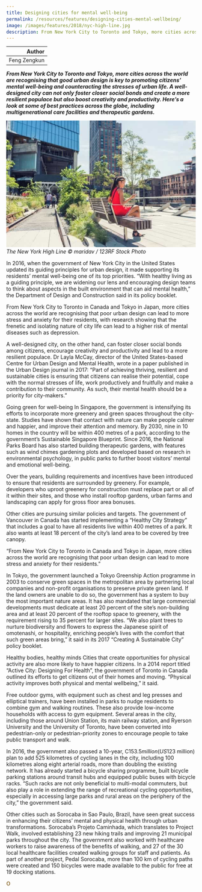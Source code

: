 ```yaml
---
title: Designing cities for mental well-being
permalink: /resources/features/designing-cities-mental-wellbeing/
image: /images/features/2018/nyc-high-line.jpg
description: From New York City to Toronto and Tokyo, more cities across the world are recognising that good urban design is key to promoting citizens’ mental well-being and counteracting the stresses of urban life. A well-designed city can not only foster closer social bonds and create a more resilient populace but also boost creativity and productivity. Here’s a look at some of best practices across the globe, including multigenerational care facilities and therapeutic gardens.  
---
```


| Author |
|---:|
| Feng Zengkun |

***From New York City to Toronto and Tokyo, more cities across the world are recognising that good urban design is key to promoting citizens’ mental well-being and counteracting the stresses of urban life. A well-designed city can not only foster closer social bonds and create a more resilient populace but also boost creativity and productivity. Here’s a look at some of best practices across the globe, including multigenerational care facilities and therapeutic gardens.***

![The New York High Line](/images/features/2018/nyc-high-line.jpg/)*The New York High Line © maridav / 123RF Stock Photo*

In 2016, when the government of New York City in the United States updated its guiding principles for urban design, it made supporting its residents’ mental well-being one of its top priorities. “With healthy living as a guiding principle, we are widening our lens and encouraging design teams to think about aspects in the built environment that can aid mental health,” the Department of Design and Construction said in its policy booklet.

From New York City to Toronto in Canada and Tokyo in Japan, more cities across the world are recognising that poor urban design can lead to more stress and anxiety for their residents, with research showing that the frenetic and isolating nature of city life can lead to a higher risk of mental diseases such as depression.

A well-designed city, on the other hand, can foster closer social bonds among citizens, encourage creativity and productivity and lead to a more resilient populace. Dr Layla McCay, director of the United States-based Centre for Urban Design and Mental Health, wrote in a paper published in the Urban Design journal in 2017: “Part of achieving thriving, resilient and sustainable cities is ensuring that citizens can realise their potential, cope with the normal stresses of life, work productively and fruitfully and make a contribution to their community. As such, their mental health should be a priority for city-makers.”

Going green for well-being
In Singapore, the government is intensifying its efforts to incorporate more greenery and green spaces throughout the city-state. Studies have shown that contact with nature can make people calmer and happier, and improve their attention and memory. By 2030, nine in 10 homes in the country will be within 400 metres of a park, according to the government’s Sustainable Singapore Blueprint. Since 2016, the National Parks Board has also started building therapeutic gardens, with features such as wind chimes gardening plots and developed based on research in environmental psychology, in public parks to further boost visitors’ mental and emotional well-being.

Over the years, building requirements and incentives have been introduced to ensure that residents are surrounded by greenery. For example, developers who uproot greenery for construction must replace part or all of it within their sites, and those who install rooftop gardens, urban farms and landscaping can apply for gross floor area bonuses.

Other cities are pursuing similar policies and targets. The government of Vancouver in Canada has started implementing a “Healthy City Strategy” that includes a goal to have all residents live within 400 metres of a park. It also wants at least 18 percent of the city’s land area to be covered by tree canopy.

“From New York City to Toronto in Canada and Tokyo in Japan, more cities across the world are recognising that poor urban design can lead to more stress and anxiety for their residents.”

In Tokyo, the government launched a Tokyo Greenship Action programme in 2003 to conserve green spaces in the metropolitan area by partnering local companies and non-profit organisations to preserve private green land. If the land owners are unable to do so, the government has a system to buy the most important nature areas. It has also mandated that large commercial developments must dedicate at least 20 percent of the site’s non-building area and at least 20 percent of the rooftop space to greenery, with the requirement rising to 35 percent for larger sites. “We also plant trees to nurture biodiversity and flowers to express the Japanese spirit of omotenashi, or hospitality, enriching people’s lives with the comfort that such green areas bring,” it said in its 2017 “Creating A Sustainable City” policy booklet.

Healthy bodies, healthy minds
Cities that create opportunities for physical activity are also more likely to have happier citizens. In a 2014 report titled “Active City: Designing For Health”, the government of Toronto in Canada outlined its efforts to get citizens out of their homes and moving. “Physical activity improves both physical and mental wellbeing,” it said.

Free outdoor gyms, with equipment such as chest and leg presses and elliptical trainers, have been installed in parks to nudge residents to combine gym and walking routines. These also provide low-income households with access to gym equipment. Several areas in the city, including those around Union Station, its main railway station, and Ryerson University and the University of Toronto, have been converted into pedestrian-only or pedestrian-priority zones to encourage people to take public transport and walk.

In 2016, the government also passed a 10-year, C$153.5 million (US$123 million) plan to add 525 kilometres of cycling lanes in the city, including 100 kilometres along eight arterial roads, more than doubling the existing network. It has already started a bicycle sharing programme, built bicycle parking stations around transit hubs and equipped public buses with bicycle racks. “Such racks are not only beneficial to multi-modal commuters, but also play a role in extending the range of recreational cycling opportunities, especially in accessing large parks and rural areas on the periphery of the city,” the government said.

Other cities such as Sorocaba in Sao Paulo, Brazil, have seen great success in enhancing their citizens’ mental and physical health through urban transformations. Sorocaba’s Projeto Caminhada, which translates to Project Walk, involved establishing 23 new hiking trails and improving 21 municipal parks throughout the city. The government also worked with healthcare workers to raise awareness of the benefits of walking, and 27 of the 30 local healthcare facilities created walking groups for staff and patients. As part of another project, Pedal Sorocaba, more than 100 km of cycling paths were created and 150 bicycles were made available to the public for free at 19 docking stations.




**<font color="#967942">O</font>**
